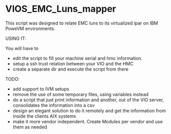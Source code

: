 # VIOS_EMC_Luns_mapper

This script was designed to relate EMC luns to its virtualized lpar on IBM PoweVM environments. 

USING IT:

You will have to 
  - edit the script to fill your machine serial and hmc information.
  - setup a ssh trust relation between your VIO and the HMC
  - create a separate dir and execute the script from there
  
TODO:
  - add support to IVM setups
  - remove the use of some temporary files, using variables instead
  - do a script that just print information and another, out of the VIO server, consolidates the information into a csv
  - design an elegant solution to do it remotely and get the information from inside the clients AIX systems
  - make it more vendor independent. Create Modules per vendor and use them as needed
